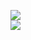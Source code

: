 [![](https://img.shields.io/badge/Made%20With-Github%20Spray-lightgrey.svg?style=for-the-badge&logo=github)](https://github.com/Annihil/github-spray#21221)  
[![](https://i.imgur.com/2DrTn0Z.gif)](https://github.com/Annihil/github-spray)
